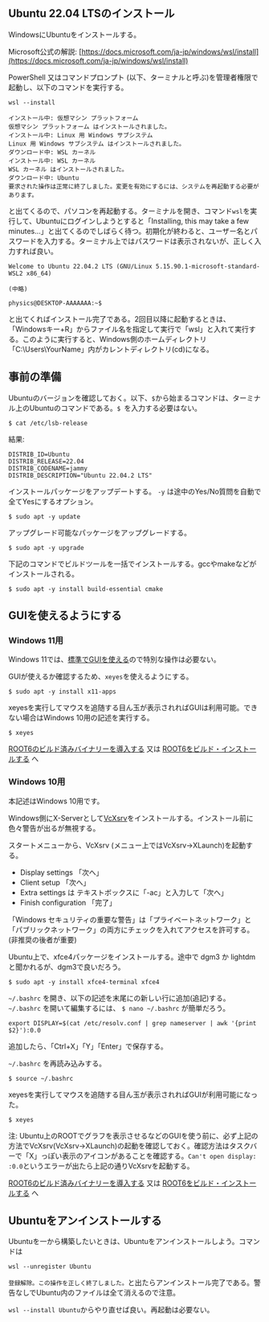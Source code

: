 ## Ubuntu 22.04 LTSのインストール

WindowsにUbuntuをインストールする。

Microsoft公式の解説: [https://docs.microsoft.com/ja-jp/windows/wsl/install](https://docs.microsoft.com/ja-jp/windows/wsl/install)

PowerShell 又はコマンドプロンプト (以下、ターミナルと呼ぶ)を管理者権限で起動し、以下のコマンドを実行する。

```
wsl --install
```

```
インストール中: 仮想マシン プラットフォーム
仮想マシン プラットフォーム はインストールされました。
インストール中: Linux 用 Windows サブシステム
Linux 用 Windows サブシステム はインストールされました。
ダウンロード中: WSL カーネル
インストール中: WSL カーネル
WSL カーネル はインストールされました。
ダウンロード中: Ubuntu
要求された操作は正常に終了しました。変更を有効にするには、システムを再起動する必要があります。
```

と出てくるので、パソコンを再起動する。ターミナルを開き、コマンド`wsl`を実行して、Ubuntuにログインしようとすると「Installing, this may take a few minutes...」と出てくるのでしばらく待つ。初期化が終わると、ユーザー名とパスワードを入力する。ターミナル上ではパスワードは表示されないが、正しく入力すれば良い。

```
Welcome to Ubuntu 22.04.2 LTS (GNU/Linux 5.15.90.1-microsoft-standard-WSL2 x86_64)

(中略)

physics@DESKTOP-AAAAAAA:~$
```

と出てくればインストール完了である。2回目以降に起動するときは、「Windowsキー+R」からファイル名を指定して実行で「wsl」と入れて実行する。このように実行すると、Windows側のホームディレクトリ「C:\Users\YourName」内がカレントディレクトリ(cd)になる。


## 事前の準備

Ubuntuのバージョンを確認しておく。以下、`$`から始まるコマンドは、ターミナル上のUbuntuのコマンドである。`$ `を入力する必要はない。

```
$ cat /etc/lsb-release
```

結果:
```
DISTRIB_ID=Ubuntu
DISTRIB_RELEASE=22.04
DISTRIB_CODENAME=jammy
DISTRIB_DESCRIPTION="Ubuntu 22.04.2 LTS"
```

インストールパッケージをアップデートする。 `-y` は途中のYes/No質問を自動で全てYesにするオプション。

```
$ sudo apt -y update
```

アップグレード可能なパッケージをアップグレードする。

```
$ sudo apt -y upgrade
```

下記のコマンドでビルドツールを一括でインストールする。gccやmakeなどがインストールされる。

```
$ sudo apt -y install build-essential cmake
```

## GUIを使えるようにする

### Windows 11用

Windows 11では、[標準でGUIを使える](https://docs.microsoft.com/ja-jp/windows/wsl/tutorials/gui-apps)ので特別な操作は必要ない。

GUIが使えるか確認するため、`xeyes`を使えるようにする。

```
$ sudo apt -y install x11-apps
```

xeyesを実行してマウスを追随する目ん玉が表示されればGUIは利用可能。できない場合はWindows 10用の記述を実行する。

```
$ xeyes
```

[ROOT6のビルド済みバイナリーを導入する](windows_wsl_binary.md)
又は
[ROOT6をビルド・インストールする](windows_wsl_build.md)
へ

### Windows 10用

本記述はWindows 10用です。

Windows側にX-Serverとして[VcXsrv](https://sourceforge.net/projects/vcxsrv/)をインストールする。インストール前に色々警告が出るが無視する。

スタートメニューから、VcXsrv (メニュー上ではVcXsrv->XLaunch)を起動する。

* Display settings 「次へ」
* Client setup 「次へ」
* Extra settings は テキストボックスに「-ac」と入力して「次へ」
* Finish configuration 「完了」

「Windows セキュリティの重要な警告」は「プライベートネットワーク」と「パブリックネットワーク」の両方にチェックを入れてアクセスを許可する。(非推奨の後者が重要)

Ubuntu上で、xfce4パッケージをインストールする。途中で dgm3 か lightdm と聞かれるが、dgm3で良いだろう。

```
$ sudo apt -y install xfce4-terminal xfce4
```

`~/.bashrc` を開き、以下の記述を末尾にの新しい行に追加(追記)する。`~/.bashrc` を開いて編集するには、 `$ nano ~/.bashrc` が簡単だろう。

```
export DISPLAY=$(cat /etc/resolv.conf | grep nameserver | awk '{print $2}'):0.0
```

追加したら、「Ctrl+X」「Y」「Enter」で保存する。

`~/.bashrc` を再読み込みする。

```
$ source ~/.bashrc
```

xeyesを実行してマウスを追随する目ん玉が表示されればGUIが利用可能になった。

```
$ xeyes
```

注: Ubuntu上のROOTでグラフを表示させるなどのGUIを使う前に、必ず上記の方法でVcXsrv(VcXsrv->XLaunch)の起動を確認しておく。確認方法はタスクバーで「X」っぽい表示のアイコンがあることを確認する。`Can't open display: :0.0`というエラーが出たら上記の通りVcXsrvを起動する。

[ROOT6のビルド済みバイナリーを導入する](windows_wsl_binary.md)
又は
[ROOT6をビルド・インストールする](windows_wsl_build.md)
へ

## Ubuntuをアンインストールする

Ubuntuを一から構築したいときは、Ubuntuをアンインストールしよう。コマンドは

```
wsl --unregister Ubuntu
```

`登録解除。この操作を正しく終了しました。`と出たらアンインストール完了である。警告なしでUbuntu内のファイルは全て消えるので注意。

`wsl --install Ubuntu`からやり直せば良い。再起動は必要ない。
